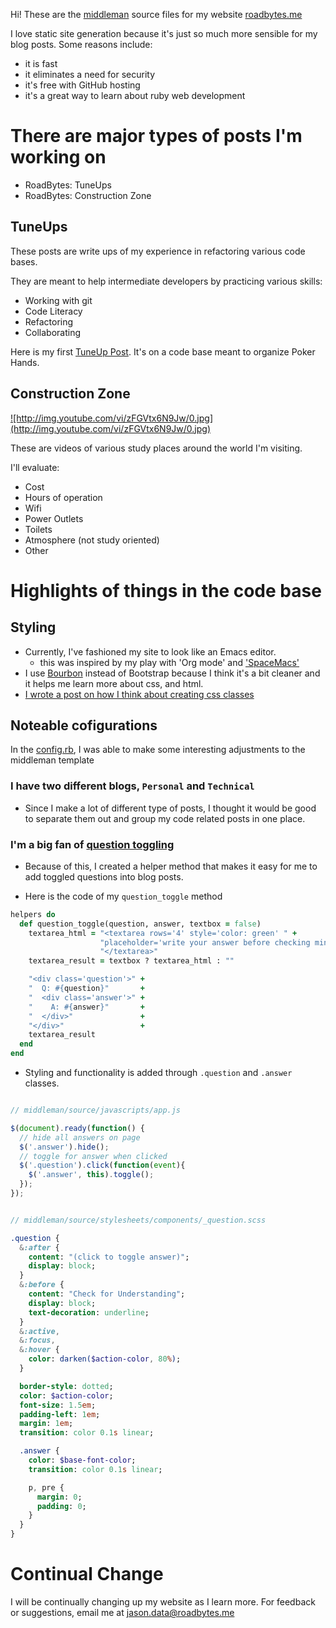 Hi! These are the [middleman](https://middlemanapp.com)
source files for my website [roadbytes.me](http://roadbytes.me/)

I love static site generation because it's just so much more sensible for my
blog posts.  Some reasons include:

  * it is fast
  * it eliminates a need for security
  * it's free with GitHub hosting
  * it's a great way to learn about ruby web development

# There are major types of posts I'm working on

* RoadBytes: TuneUps
* RoadBytes: Construction Zone

## TuneUps

These posts are write ups of my experience in refactoring various code bases.

They are meant to help intermediate developers by practicing various skills:

* Working with git
* Code Literacy
* Refactoring
* Collaborating

Here is my first [TuneUp Post](http://roadbytes.me/technical/2016/09/08/tune-up-poker.html).  It's on a code base meant to organize Poker Hands.

## Construction Zone

<a href='https://www.youtube.com/watch?v=zFGVtx6N9Jw'>
  ![http://img.youtube.com/vi/zFGVtx6N9Jw/0.jpg](http://img.youtube.com/vi/zFGVtx6N9Jw/0.jpg)
</a>

These are videos of various study places around the world I'm visiting.

I'll evaluate:

* Cost
* Hours of operation
* Wifi
* Power Outlets
* Toilets
* Atmosphere (not study oriented)
* Other

# Highlights of things in the code base

## Styling

* Currently, I've fashioned my site to look like an Emacs editor.
  * this was inspired by my play with 'Org mode' and ['SpaceMacs'](http://spacemacs.org/)
* I use [Bourbon](http://bourbon.io/) instead of Bootstrap because I think it's a bit cleaner and
  it helps me learn more about css, and html.
* [I wrote a post on how I think about creating css classes](http://roadbytes.me/technical/2016/07/19/organizing-my-stylesheets.html)

## Noteable cofigurations

In the [config.rb](https://github.com/RoadBytes/middleman/blob/master/config.rb),
I was able to make some interesting adjustments to the middleman template

### I have two different blogs, `Personal` and `Technical`

* Since I make a lot of different type of posts, I thought it would be good to
  separate them out and group my code related posts in one place.

### I'm a big fan of [question toggling](http://roadbytes.me/technical/2016/07/16/better-learning-with-question-toggling.html)

* Because of this, I created a helper method that makes it easy for me to add
  toggled questions into blog posts.

* Here is the code of my `question_toggle` method

~~~ ruby
helpers do
  def question_toggle(question, answer, textbox = false)
    textarea_html = "<textarea rows='4' style='color: green' " +
                    "placeholder='write your answer before checking mine'>" +
                    "</textarea>"
    textarea_result = textbox ? textarea_html : ""

    "<div class='question'>" +
    "  Q: #{question}"       +
    "  <div class='answer'>" +
    "    A: #{answer}"       +
    "  </div>"               +
    "</div>"                 +
    textarea_result
  end
end
~~~

* Styling and functionality is added through `.question` and `.answer` classes.

~~~ javascript

// middleman/source/javascripts/app.js

$(document).ready(function() {
  // hide all answers on page
  $('.answer').hide();
  // toggle for answer when clicked
  $('.question').click(function(event){
    $('.answer', this).toggle();
  });
});
~~~

~~~ sass

// middleman/source/stylesheets/components/_question.scss

.question {
  &:after {
    content: "(click to toggle answer)";
    display: block;
  }
  &:before {
    content: "Check for Understanding";
    display: block;
    text-decoration: underline;
  }
  &:active,
  &:focus,
  &:hover {
    color: darken($action-color, 80%);
  }

  border-style: dotted;
  color: $action-color;
  font-size: 1.5em;
  padding-left: 1em;
  margin: 1em;
  transition: color 0.1s linear;

  .answer {
    color: $base-font-color;
    transition: color 0.1s linear;

    p, pre {
      margin: 0;
      padding: 0;
    }
  }
}
~~~

# Continual Change

I will be continually changing up my website as I learn more.  For feedback or
suggestions, email me at jason.data@roadbytes.me
